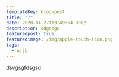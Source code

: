 ```yaml
---
templateKey: blog-post
title: "7"
date: 2020-04-27T13:49:54.300Z
description: sdgdsgs
featuredpost: true
featuredimage: /img/apple-touch-icon.png
tags:
  - ujjb
---
```

dsvgsgfdsgsd